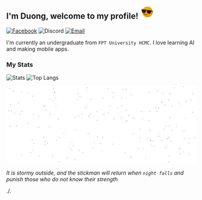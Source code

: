 <h2>I'm Duong, welcome to my profile! <img src="./cool.gif" height="35px"></h2>

[![Facebook](https://img.shields.io/badge/fb-duonggg.ne-5074be?style=flat-square&logo=facebook&logoColor=white&labelColor=4267B2)](https://www.facebook.com/duonggg.ne/)   ![Discord](https://img.shields.io/badge/Discord-duongtranthanh%239130-707bf4?style=flat-square&logo=discord&logoColor=white&labelColor=5865F2)   [![Email](https://img.shields.io/badge/email-duong.jt.19@gmail.com-EA4335?style=flat-square&logo=gmail&logoColor=white&labelColor=BB001B)](mailto:duong.jt.19@gmail.com)

I'm currently an undergraduate from <code>FPT University HCMC</code>. I love learning AI and making mobile apps.

### My Stats
![Stats](https://github-readme-stats.vercel.app/api?username=duongttr&count_private=true&show_icons=true&include_all_commits=true) ![Top Langs](https://github-readme-stats.vercel.app/api/top-langs/?username=duongttr&layout=compact)



![Stickman's punishment](./stickman.gif)

*It is stormy outside, and the stickman will return when `night falls` and punish those who do not know their strength*

./.
